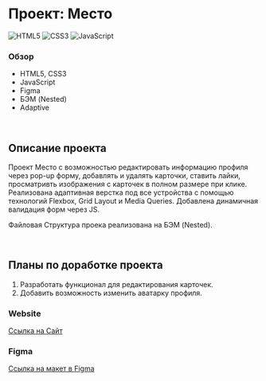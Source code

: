# Проект: Место

![HTML5](https://img.shields.io/badge/html5-%23E34F26.svg?style=for-the-badge&logo=html5&logoColor=white)
![CSS3](https://img.shields.io/badge/css3-%231572B6.svg?style=for-the-badge&logo=css3&logoColor=white)
![JavaScript](https://img.shields.io/badge/javascript-%23323330.svg?style=for-the-badge&logo=javascript&logoColor=%23F7DF1E)

### Обзор

- HTML5, CSS3
- JavaScript
- Figma
- БЭМ (Nested)
- Adaptive

<br>

## Описание проекта

Проект Место с возможностью редактировать информацию профиля через pop-up форму, добавлять и удалять карточки, ставить лайки, просматривть изображения с карточек в полном размере при клике. Реализована адаптивная верстка под все устройства с помощью технологий Flexbox, Grid Layout и Media Queries. Добавлена динамичная валидация форм через JS.
<br>

Файловая Структура проека реализована на БЭМ (Nested).

<br>

## Планы по доработке проекта

1. Разработать функционал для редактирования карточек.
1. Добавить возможность изменить аватарку профиля.
   <br>

### Website

[Ссылка на Сайт](https://fildsgn.github.io/mesto/)

### Figma

[Ссылка на макет в Figma](https://www.figma.com/file/2cn9N9jSkmxD84oJik7xL7/JavaScript.-Sprint-4?t=gmHLNEODBpb7uCtZ-0)
